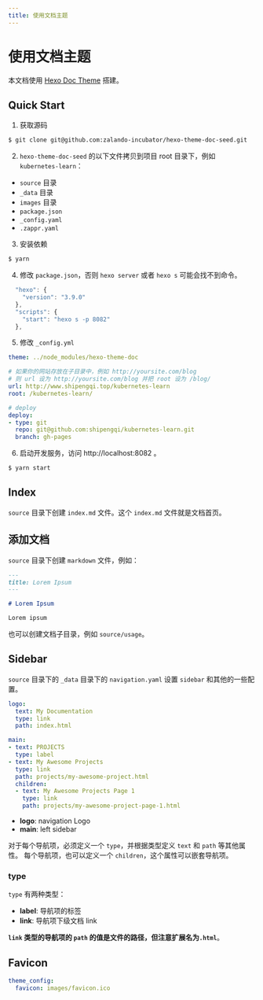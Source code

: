 ```yaml
---
title: 使用文档主题
---
```

# 使用文档主题

本文档使用 [Hexo Doc Theme](https://zalando-incubator.github.io/hexo-theme-doc/index.html) 搭建。

## Quick Start
1. 获取源码
```sh
$ git clone git@github.com:zalando-incubator/hexo-theme-doc-seed.git
```

2. `hexo-theme-doc-seed` 的以下文件拷贝到项目 root 目录下，例如 `kubernetes-learn`：
- `source` 目录
- `_data` 目录
- `images` 目录
- `package.json`
- `_config.yaml`
- `.zappr.yaml`

3. 安装依赖
```sh
$ yarn
```

4. 修改 `package.json`，否则 `hexo server` 或者 `hexo s` 可能会找不到命令。
```js
  "hexo": {
    "version": "3.9.0"
  },
  "scripts": {
    "start": "hexo s -p 8082"
  },
```

5. 修改 `_config.yml`
```yml
theme: ../node_modules/hexo-theme-doc

# 如果你的网站存放在子目录中，例如 http://yoursite.com/blog
# 则 url 设为 http://yoursite.com/blog 并把 root 设为 /blog/
url: http://www.shipengqi.top/kubernetes-learn
root: /kubernetes-learn/

# deploy
deploy:
- type: git
  repo: git@github.com:shipengqi/kubernetes-learn.git
  branch: gh-pages
```

6. 启动开发服务，访问 http://localhost:8082 。
```sh
$ yarn start
```

## Index
`source` 目录下创建 `index.md` 文件。这个 `index.md` 文件就是文档首页。

## 添加文档
`source` 目录下创建 `markdown` 文件，例如：

```md
---
title: Lorem Ipsum
---

# Lorem Ipsum

Lorem ipsum
```
也可以创建文档子目录，例如 `source/usage`。

## Sidebar
`source` 目录下的 `_data` 目录下的 `navigation.yaml` 设置 `sidebar` 和其他的一些配置。

```yml
logo:
  text: My Documentation
  type: link
  path: index.html

main:
- text: PROJECTS
  type: label
- text: My Awesome Projects
  type: link
  path: projects/my-awesome-project.html
  children:
  - text: My Awesome Projects Page 1
    type: link
    path: projects/my-awesome-project-page-1.html
```

- **logo**: navigation Logo
- **main**: left sidebar

对于每个导航项，必须定义一个 `type`，并根据类型定义 `text` 和 `path` 等其他属性。
每个导航项，也可以定义一个 `children`，这个属性可以嵌套导航项。

### type
`type` 有两种类型：
- **label**: 导航项的标签
- **link**: 导航项下级文档 link

**`link` 类型的导航项的 `path` 的值是文件的路径，但注意扩展名为`.html`**。

## Favicon
```yml
theme_config:
  favicon: images/favicon.ico
```